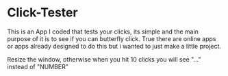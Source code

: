 # Click-Tester
This is an App I coded that tests your clicks, its simple and the main purpose of it is to see if you can butterfly click.
True there are online apps or apps already designed to do this but i wanted to just make a little project.

Resize the window, otherwise when you hit 10 clicks you will see "..." instead of "NUMBER"
